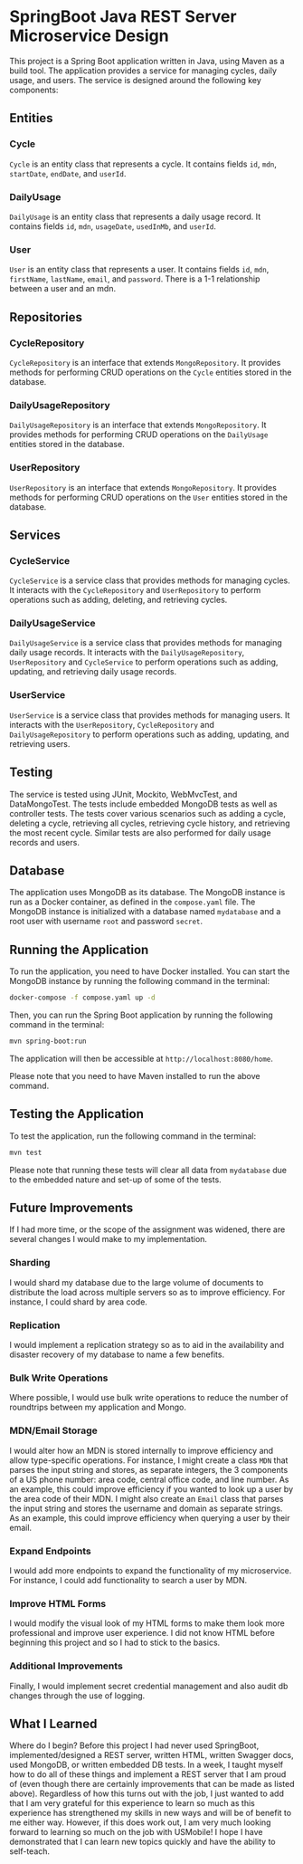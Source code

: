 # SpringBoot Java REST Server Microservice Design

This project is a Spring Boot application written in Java, using Maven as a build tool. The application provides a service for managing cycles, daily usage, and users. The service is designed around the following key components:

## Entities

### Cycle

`Cycle` is an entity class that represents a cycle. It contains fields `id`, `mdn`, `startDate`, `endDate`, and `userId`.

### DailyUsage

`DailyUsage` is an entity class that represents a daily usage record. It contains fields `id`, `mdn`, `usageDate`, `usedInMb`, and `userId`.

### User

`User` is an entity class that represents a user. It contains fields `id`, `mdn`, `firstName`, `lastName`, `email`, and `password`. There is a 1-1 relationship between a user and an mdn. 

## Repositories

### CycleRepository

`CycleRepository` is an interface that extends `MongoRepository`. It provides methods for performing CRUD operations on the `Cycle` entities stored in the database.

### DailyUsageRepository

`DailyUsageRepository` is an interface that extends `MongoRepository`. It provides methods for performing CRUD operations on the `DailyUsage` entities stored in the database.

### UserRepository

`UserRepository` is an interface that extends `MongoRepository`. It provides methods for performing CRUD operations on the `User` entities stored in the database.

## Services

### CycleService

`CycleService` is a service class that provides methods for managing cycles. It interacts with the `CycleRepository` and `UserRepository` to perform operations such as adding, deleting, and retrieving cycles.

### DailyUsageService

`DailyUsageService` is a service class that provides methods for managing daily usage records. It interacts with the `DailyUsageRepository`, `UserRepository` and `CycleService` to perform operations such as adding, updating, and retrieving daily usage records.

### UserService

`UserService` is a service class that provides methods for managing users. It interacts with the `UserRepository`, `CycleRepository` and `DailyUsageRepository` to perform operations such as adding, updating, and retrieving users.

## Testing

The service is tested using JUnit, Mockito, WebMvcTest, and DataMongoTest. The tests include embedded MongoDB tests as well as controller tests. The tests cover various scenarios such as adding a cycle, deleting a cycle, retrieving all cycles, retrieving cycle history, and retrieving the most recent cycle. Similar tests are also performed for daily usage records and users.

## Database

The application uses MongoDB as its database. The MongoDB instance is run as a Docker container, as defined in the `compose.yaml` file. The MongoDB instance is initialized with a database named `mydatabase` and a root user with username `root` and password `secret`.

## Running the Application

To run the application, you need to have Docker installed. You can start the MongoDB instance by running the following command in the terminal:

```bash
docker-compose -f compose.yaml up -d
```

Then, you can run the Spring Boot application by running the following command in the terminal:

```bash
mvn spring-boot:run
```

The application will then be accessible at `http://localhost:8080/home`.

Please note that you need to have Maven installed to run the above command. 

## Testing the Application

To test the application, run the following command in the terminal:

```bash
mvn test
```
Please note that running these tests will clear all data from `mydatabase` due to the embedded nature and set-up of some of the tests. 

## Future Improvements

If I had more time, or the scope of the assignment was widened, there are several changes I would make to my implementation.

### Sharding

I would shard my database due to the large volume of documents to distribute the load across multiple servers so as to improve efficiency. For instance, I could shard by area code.

### Replication

I would implement a replication strategy so as to aid in the availability and disaster recovery of my database to name a few benefits.

### Bulk Write Operations

Where possible, I would use bulk write operations to reduce the number of roundtrips between my application and Mongo.

### MDN/Email Storage

I would alter how an MDN is stored internally to improve efficiency and allow type-specific operations. For instance, I might create a class `MDN` that parses the input string and stores, as separate integers, the 3 components of a US phone number: area code, central office code, and line number. As an example, this could improve efficiency if you wanted to look up a user by the area code of their MDN. I might also create an `Email` class that parses the input string and stores the username and domain as separate strings. As an example, this could improve efficiency when querying a user by their email. 

### Expand Endpoints

I would add more endpoints to expand the functionality of my microservice. For instance, I could add functionality to search a user by MDN. 

### Improve HTML Forms

I would modify the visual look of my HTML forms to make them look more professional and improve user experience. I did not know HTML before beginning this project and so I had to stick to the basics. 

### Additional Improvements

Finally, I would implement secret credential management and also audit db changes through the use of logging. 

## What I Learned

Where do I begin? Before this project I had never used SpringBoot, implemented/designed a REST server, written HTML, written Swagger docs, used MongoDB, or written embedded DB tests. In a week, I taught myself how to do all of these things and implement a REST server that I am proud of (even though there are certainly improvements that can be made as listed above). Regardless of how this turns out with the job, I just wanted to add that I am very grateful for this experience to learn so much as this experience has strengthened my skills in new ways and will be of benefit to me either way. However, if this does work out, I am very much looking forward to learning so much on the job with USMobile! I hope I have demonstrated that I can learn new topics quickly and have the ability to self-teach. 
